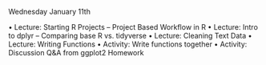 Wednesday January 11th

• Lecture: Starting R Projects
– Project Based Workflow in R
• Lecture: Intro to dplyr
– Comparing base R vs. tidyverse
• Lecture: Cleaning Text Data
• Lecture: Writing Functions
• Activity: Write functions together
• Activity: Discussion Q&A from
ggplot2 Homework